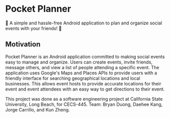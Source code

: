 # Pocket Planner
🎉 A simple and hassle-free Android application to plan and organize social events with your friends! 🎉

## Motivation
Pocket Planner is an Android application committed to making social events easy to manage and organize. Users can create events, invite friends, message others, and view a list of people attending a specific event. The application uses Google's Maps and Places APIs to provide users with a friendly interface for searching geographical locations and local businesses. This allows event hosts to provide accurate locations for their event and event attendees with an easy way to get directions to their event.

This project was done as a software engineering project at California State University, Long Beach, for CECS-445.
Team: Bryan Duong, Daehee Kang, Jorge Carrillo, and Kun Zheng.
